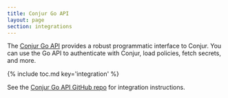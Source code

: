 ```yaml
---
title: Conjur Go API
layout: page
section: integrations
---
```


The [Conjur Go API](https://github.com/cyberark/conjur-api-go) provides a robust
programmatic interface to Conjur. You can use the Go API to authenticate with
Conjur, load policies, fetch secrets, and more.

{% include toc.md key='integration' %}

See the [Conjur Go API GitHub repo](https://github.com/cyberark/conjur-api-go)
for integration instructions.
